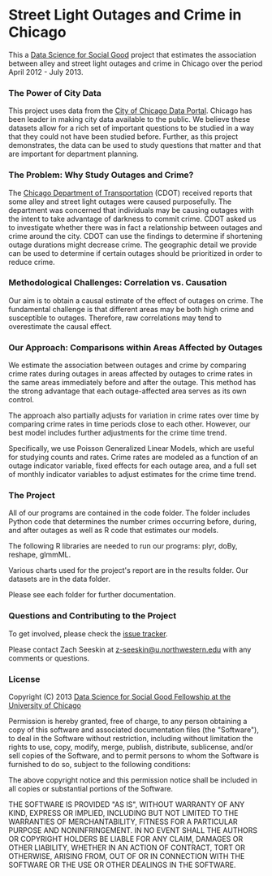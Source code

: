 Street Light Outages and Crime in Chicago
==================

This a [Data Science for Social Good](http://www.dssg.io) project that estimates the association between alley and street light outages and crime in Chicago over the period April 2012 - July 2013.


### The Power of City Data

This project uses data from the [City of Chicago Data Portal](https://data.cityofchicago.org/).  Chicago has been leader in making city data available to the public.  We believe these datasets allow for a rich set of important questions to be studied in a way that they could not have been studied before.  Further, as this project demonstrates, the data can be used to study questions that matter and that are important for department planning.


### The Problem: Why Study Outages and Crime?

The [Chicago Department of Transportation](http://www.cityofchicago.org/city/en/depts/cdot.html) (CDOT) received reports that some alley and street light outages were caused purposefully.  The department was concerned that individuals may be causing outages with the intent to take advantage of darkness to commit crime.  CDOT asked us to investigate whether there was in fact a relationship between outages and crime around the city.  CDOT can use the findings to determine if shortening outage durations might decrease crime.  The geographic detail we provide can be used to determine if certain outages should be prioritized in order to reduce crime. 


### Methodological Challenges: Correlation vs. Causation

Our aim is to obtain a causal estimate of the effect of outages on crime.  The fundamental challenge is that different areas may be both high crime and susceptible to outages.  Therefore, raw correlations may tend to overestimate the causal effect.


### Our Approach: Comparisons within Areas Affected by Outages

We estimate the association between outages and crime by comparing crime rates during outages in areas affected by outages to crime rates in the same areas immediately before and after the outage.  This method has the strong advantage that each outage-affected area serves as its own control.

The approach also partially adjusts for variation in crime rates over time by comparing crime rates in time periods close to each other.  However, our best model includes further adjustments for the crime time trend.

Specifically, we use Poisson Generalized Linear Models, which are useful for studying counts and rates.  Crime rates are modeled as a function of an outage indicator variable, fixed effects for each outage area, and a full set of monthly indicator variables to adjust estimates for the crime time trend.


### The Project

All of our programs are contained in the code folder.  The folder includes Python code that determines the number crimes occurring before, during, and after outages as well as R code that estimates our models.

The following R libraries are needed to run our programs: plyr, doBy, reshape, glmmML.

Various charts used for the project's report are in the results folder.  Our datasets are in the data folder. 

Please see each folder for further documentation.


### Questions and Contributing to the Project

To get involved, please check the [issue tracker](https://github.com/dssg/streetlights-crime/issues).

Please contact Zach Seeskin at <z-seeskin@u.northwestern.edu> with any comments or questions.  



### License 

Copyright (C) 2013 [Data Science for Social Good Fellowship at the University of Chicago](http://dssg.io)

Permission is hereby granted, free of charge, to any person obtaining a copy of this software and associated documentation files (the "Software"), to deal in the Software without restriction, including without limitation the rights to use, copy, modify, merge, publish, distribute, sublicense, and/or sell copies of the Software, and to permit persons to whom the Software is furnished to do so, subject to the following conditions:

The above copyright notice and this permission notice shall be included in all copies or substantial portions of the Software.

THE SOFTWARE IS PROVIDED "AS IS", WITHOUT WARRANTY OF ANY KIND, EXPRESS OR IMPLIED, INCLUDING BUT NOT LIMITED TO THE WARRANTIES OF MERCHANTABILITY, FITNESS FOR A PARTICULAR PURPOSE AND NONINFRINGEMENT. IN NO EVENT SHALL THE AUTHORS OR COPYRIGHT HOLDERS BE LIABLE FOR ANY CLAIM, DAMAGES OR OTHER LIABILITY, WHETHER IN AN ACTION OF CONTRACT, TORT OR OTHERWISE, ARISING FROM, OUT OF OR IN CONNECTION WITH THE SOFTWARE OR THE USE OR OTHER DEALINGS IN THE SOFTWARE.


